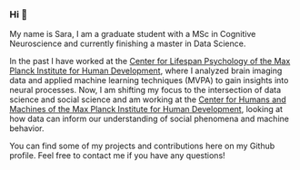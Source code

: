 ### Hi 👋

My name is Sara, I am a graduate student with a MSc in Cognitive Neuroscience and currently finishing a master in Data Science.

In the past I have worked at the [Center for Lifespan Psychology of the Max Planck Institute for Human Development](https://www.mpib-berlin.mpg.de/research/research-centers/lifespan-psychology), where I analyzed brain imaging data and applied machine learning techniques (MVPA) to gain insights into neural processes. Now, I am shifting my focus to the intersection of data science and social science and am working at the [Center for Humans and Machines of the Max Planck Institute for Human Development](https://www.mpib-berlin.mpg.de/chm), looking at how data can inform our understanding of social phenomena and machine behavior.

You can find some of my projects and contributions here on my Github profile. Feel free to contact me if you have any questions!

